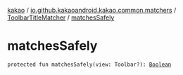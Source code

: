 [kakao](../../index.md) / [io.github.kakaoandroid.kakao.common.matchers](../index.md) / [ToolbarTitleMatcher](index.md) / [matchesSafely](./matches-safely.md)

# matchesSafely

`protected fun matchesSafely(view: Toolbar?): `[`Boolean`](https://kotlinlang.org/api/latest/jvm/stdlib/kotlin/-boolean/index.html)